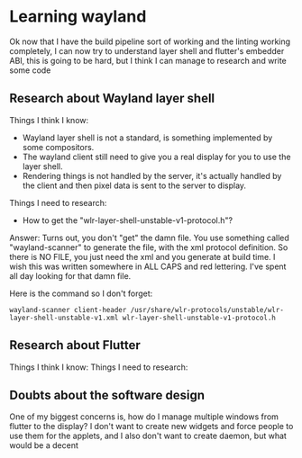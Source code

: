 
# Learning wayland

Ok now that I have the build pipeline sort of working and the linting working completely, I can now try to understand layer shell and flutter's embedder ABI, this is going to be hard, but I think I can manage to research and write some code


## Research about Wayland layer shell

Things I think I know: 

- Wayland layer shell is not a standard, is something implemented by some compositors.
- The wayland client still need to give you a real display for you to use the layer shell.
- Rendering things is not handled by the server, it's actually handled by the client and then pixel data is sent to the server to display.


Things I need to research:


- How to get the "wlr-layer-shell-unstable-v1-protocol.h"?

Answer: Turns out, you don't "get" the damn file. You use something called "wayland-scanner" to generate the file, with the xml protocol definition. So there is NO FILE, you just need the xml and you generate at build time. I wish this was written somewhere in ALL CAPS and red lettering. I've spent all day looking for that damn file.

Here is the command so I don't forget: 

```
wayland-scanner client-header /usr/share/wlr-protocols/unstable/wlr-layer-shell-unstable-v1.xml wlr-layer-shell-unstable-v1-protocol.h
```

## Research about Flutter

Things I think I know:
Things I need to research:

## Doubts about the software design

One of my biggest concerns is, how do I manage multiple windows from flutter to the display? I don't want to create new widgets and force people to use them for the applets, and I also don't want to create daemon, but what would be a decent

